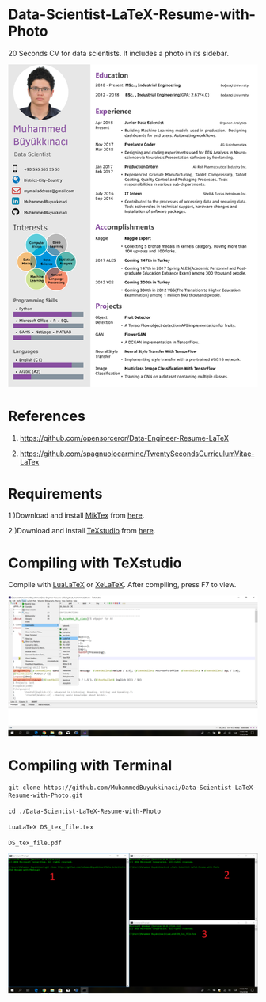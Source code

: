# Data-Scientist-LaTeX-Resume-with-Photo

20 Seconds CV for data scientists. It includes a photo in its sidebar.

![alt text](https://github.com/MuhammedBuyukkinaci/Data-Scientist-LaTeX-Resume-with-Photo/blob/master/resume_with_photo_ss.png) 

# References

1) https://github.com/opensorceror/Data-Engineer-Resume-LaTeX

2) https://github.com/spagnuolocarmine/TwentySecondsCurriculumVitae-LaTex

# Requirements

1 )Download and install [MikTex](https://miktex.org/) from [here](https://miktex.org/).

2 )Download and install [TeXstudio](https://www.texstudio.org/) from [here](https://www.texstudio.org/).

# Compiling with TeXstudio

Compile with [LuaLaTeX](http://www.luatex.org/) or [XeLaTeX](https://en.wikipedia.org/wiki/XeTeX). After compiling, press F7 to view.

![alt text](https://github.com/MuhammedBuyukkinaci/Data-Scientist-LaTeX-Resume-with-Photo/blob/master/Screenshot%20(28).png) 

# Compiling with Terminal

```
git clone https://github.com/MuhammedBuyukkinaci/Data-Scientist-LaTeX-Resume-with-Photo.git

cd ./Data-Scientist-LaTeX-Resume-with-Photo

LuaLaTeX DS_tex_file.tex

DS_tex_file.pdf
```
![alt text](https://github.com/MuhammedBuyukkinaci/Data-Scientist-LaTeX-Resume-with-Photo/blob/master/Screenshot%20(29).png) 
